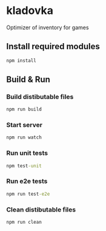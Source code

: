 # kladovka

Optimizer of inventory for games

## Install required modules

```cmd
npm install
```

## Build & Run

### Build distibutable files

```cmd
npm run build
```

### Start server

```cmd
npm run watch
```

### Run unit tests

```cmd
npm test-unit
```

### Run e2e tests

```cmd
npm run test-e2e
```

### Clean distibutable files

```cmd
npm run clean
```